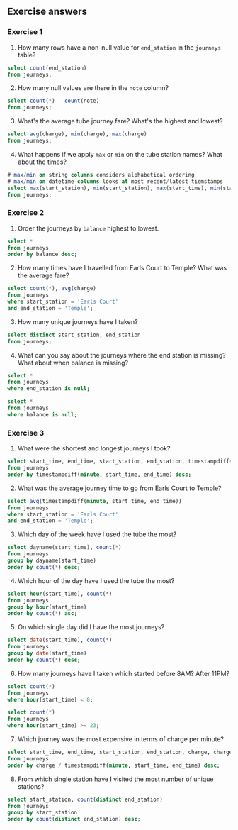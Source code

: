 ## Exercise answers

### Exercise 1

1. How many rows have a non-null value for `end_station` in the `journeys` table?
```sql
select count(end_station)
from journeys;
```

2. How many null values are there in the `note` column?
```sql
select count(*) - count(note)
from journeys;
```

3. What's the average tube journey fare?  What's the highest and lowest?
```sql
select avg(charge), min(charge), max(charge)
from journeys;
```

4. What happens if we apply `max` or `min` on the tube station names?  What about the times?
```sql
# max/min on string columns considers alphabetical ordering
# max/min on datetime columns looks at most recent/latest tiemstamps
select max(start_station), min(start_station), max(start_time), min(start_time)
from journeys;
```

### Exercise 2

1. Order the journeys by `balance` highest to lowest.
```sql
select *
from journeys
order by balance desc;
```

2. How many times have I travelled from Earls Court to Temple?  What was the average fare?
```sql
select count(*), avg(charge)
from journeys
where start_station = 'Earls Court'
and end_station = 'Temple';
```

3. How many unique journeys have I taken?
```sql
select distinct start_station, end_station
from journeys;
```

4. What can you say about the journeys where the end station is missing?  What about when balance is missing?
```sql
select *
from journeys
where end_station is null;

select *
from journeys
where balance is null;
```

### Exercise 3

1. What were the shortest and longest journeys I took?
```sql
select start_time, end_time, start_station, end_station, timestampdiff(minute, start_time, end_time)
from journeys
order by timestampdiff(minute, start_time, end_time) desc;
```

2. What was the average journey time to go from Earls Court to Temple?
```sql
select avg(timestampdiff(minute, start_time, end_time))
from journeys
where start_station = 'Earls Court'
and end_station = 'Temple';
```

3. Which day of the week have I used the tube the most?
```sql
select dayname(start_time), count(*)
from journeys
group by dayname(start_time)
order by count(*) desc;
```

4. Which hour of the day have I used the tube the most?
```sql
select hour(start_time), count(*)
from journeys
group by hour(start_time)
order by count(*) asc;
```

5. On which single day did I have the most journeys?
```sql
select date(start_time), count(*)
from journeys
group by date(start_time)
order by count(*) desc;
```

6. How many journeys have I taken which started before 8AM?  After 11PM?
```sql
select count(*)
from journeys
where hour(start_time) < 8;

select count(*)
from journeys
where hour(start_time) >= 23;
```

7. Which journey was the most expensive in terms of charge per minute?
```sql
select start_time, end_time, start_station, end_station, charge, charge / timestampdiff(minute, start_time, end_time)
from journeys
order by charge / timestampdiff(minute, start_time, end_time) desc;
```

8. From which single station have I visited the most number of unique stations?
```sql
select start_station, count(distinct end_station)
from journeys
group by start_station
order by count(distinct end_station) desc;
```
